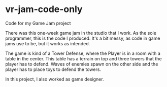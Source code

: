 # vr-jam-code-only
Code for my Game Jam project

There was this one-week game jam in the studio that I work. As the sole programmer, this is the code I produced. It's a bit messy, as code in game jams use to be, but it works as intended.

The game is kind of a Tower Defense, where the Player is in a room with a table in the center. This table has a terrain on top and three towers that the player has to defend. Waves of enemies spawn on the other side and the player has to place toys to defend the towers.

In this project, I also worked as game designer.
